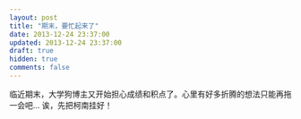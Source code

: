 ```yaml
---
layout: post
title: "期末，要忙起来了"
date: 2013-12-24 23:37:00
updated: 2013-12-24 23:37:00
draft: true
hidden: true
comments: false
---
```


临近期末，大学狗博主又开始担心成绩和积点了。心里有好多折腾的想法只能再拖一会吧...
诶，先把柯南挂好！
